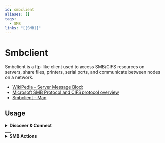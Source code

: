 ```yaml
---
id: smbclient
aliases: []
tags:
  - SMB
links: "[[SMB]]"
---
```


# Smbclient

Smbclient is a ftp-like client used to access SMB/CIFS resources on servers,
share files, printers, serial ports, and communicate between nodes on a network.

- [WikiPedia - Server Message Block](https://en.wikipedia.org/wiki/Server_Message_Block)
- [Microsoft SMB Protocol and CIFS protocol overview](https://learn.microsoft.com/en-us/windows/win32/fileio/microsoft-smb-protocol-and-cifs-protocol-overview)
- [Smbclient - Man](https://www.samba.org/samba/docs/current/man-html/smbclient.1.html)

## Usage

<!-- Usage {{{-->
<details>
  <summary><b>Discover & Connect</b></summary>

### Linux

Connect to an anonymous share
```sh
smbclient //{target_ip}/anonymous
```

### Windows (UNC path)

Discover & connect to shares (Windows UNC path)
```sh
smbclient -N -L \\\\{target_ip}\\
```

Connect to a share
```sh
smbclient -N \\\\{target_ip}\\{share}
```

</details>
___
<!-- }}} -->

<!-- Actions {{{-->
<details>
  <summary><b>SMB Actions</b></summary>

```sh
# Change directory
smb: \> cd

# List files
smb: \> dir

# Get file
smb: \> get <remote file name> [local file name]

# Exit
smb: \> exit
```
<!-- }}} -->
